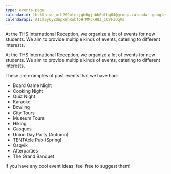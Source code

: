 ```yaml
---
type: events-page
calendarid: thskth.se_orh209olecjgb6gjhbb0blhg84@group.calendar.google.com
calendarapi: AIzaSyCyZUWpxBhRobfoHrMMcKH8J_1CrFZOqVs
---
```

At the THS International Reception, we organize a lot of events for new students. We aim to provide multiple kinds of events, catering to different interests. 

At the THS International Reception, we organize a lot of events for new students. We aim to provide multiple kinds of events, catering to different interests. 

These are examples of past events that we have had:

* Board Game Night
* Cooking Night
* Quiz Night
* Karaoke
* Bowling
* City Tours
* Museum Tours
* Hiking
* Gasques
* Union Day Party (Autumn)
* TENTAcle Pub (Spring)
* Osqvik
* Afterparties
* The Grand Banquet

If you have any cool event ideas, feel free to suggest them!
